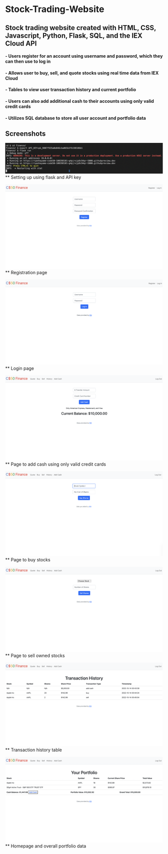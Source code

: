 # Stock-Trading-Website
## Stock trading website created with HTML, CSS, Javascript, Python, Flask, SQL, and the IEX Cloud API
#### - Users register for an account using username and password, which they can then use to log in
#### - Allows user to buy, sell, and quote stocks using real time data from IEX Cloud
#### - Tables to view user transaction history and current portfolio
#### - Users can also add additional cash to their accounts using only valid credit cards
#### - Utilizes SQL database to store all user account and portfolio data

## Screenshots
![](/screenshots/1.png)
** Setting up using flask and API key

![](/screenshots/register.png)
** Registration page

![](/screenshots/login.png)
** Login page

![](/screenshots/add-cash.png)
** Page to add cash using only valid credit cards

![](/screenshots/buy.png)
** Page to buy stocks

![](/screenshots/sell.png)
** Page to sell owned stocks

![](/screenshots/history.png)
** Transaction history table

![](/screenshots/portfolio.png)
** Homepage and overall portfolio data
